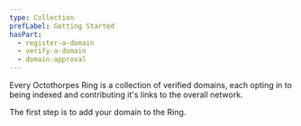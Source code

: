 ```yaml
---
type: Collection
prefLabel: Getting Started
hasPart:
  - register-a-domain
  - verify-a-domain
  - domain-approval
---
```


Every Octothorpes Ring is a collection of verified domains, each opting in to being indexed and contributing it's links to the overall network. 

The first step is to add your domain to the Ring.